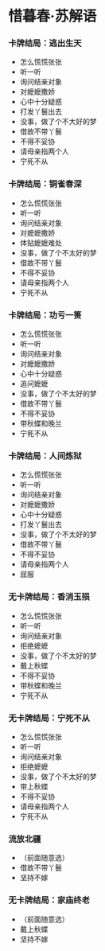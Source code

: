 # 惜暮春·苏解语

### 卡牌结局：逃出生天
- 怎么慌慌张张
- 听一听
- 询问结亲对象
- 对嬷嬷撒娇
- 心中十分疑惑
- 打发丫鬟出去
- 没事，做了个不大好的梦
- 借故不带丫鬟
- 不得不妥协
- 请母亲指两个人
- 宁死不从

### 卡牌结局：铜雀春深
- 怎么慌慌张张
- 听一听
- 询问结亲对象
- 对嬷嬷撒娇
- 体贴嬷嬷难处
- 没事，做了个不太好的梦
- 借故不带丫鬟
- 不得不妥协
- 请母亲指两个人
- 宁死不从

### 卡牌结局：功亏一篑
- 怎么慌慌张张
- 听一听
- 询问结亲对象
- 对嬷嬷撒娇
- 心中十分疑惑
- 追问嬷嬷
- 没事，做了个不太好的梦
- 借故不带丫鬟
- 不得不妥协
- 带秋蝶和晚兰
- 宁死不从

### 卡牌结局：人间炼狱
- 怎么慌慌张张
- 听一听
- 询问结亲对象
- 对嬷嬷撒娇
- 心中十分疑惑
- 打发丫鬟出去
- 没事，做了个不太好的梦
- 借故不带丫鬟
- 不得不妥协
- 请母亲指两个人
- 屈服

### 无卡牌结局：香消玉殒
- 怎么慌慌张张
- 听一听
- 询问结亲对象
- 拒绝嬷嬷
- 没事，做了个不太好的梦
- 戴上秋蝶
- 不得不妥协
- 带秋蝶和晚兰
- 宁死不从

### 无卡牌结局：宁死不从
- 怎么慌慌张张
- 听一听
- 询问结亲对象
- 拒绝嬷嬷
- 没事，做了个不太好的梦
- 带上秋蝶
- 不得不妥协
- 请母亲指两个人
- 宁死不从

### 流放北疆
- （前面随意选）
- 借故不带丫鬟
- 坚持不嫁

### 无卡牌结局：家庙终老
- （前面随意选）
- 戴上秋蝶
- 坚持不嫁
